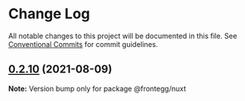 # Change Log

All notable changes to this project will be documented in this file.
See [Conventional Commits](https://conventionalcommits.org) for commit guidelines.

## [0.2.10](https://github.com/frontegg/frontegg-vue/compare/v0.2.9...v0.2.10) (2021-08-09)

**Note:** Version bump only for package @frontegg/nuxt
